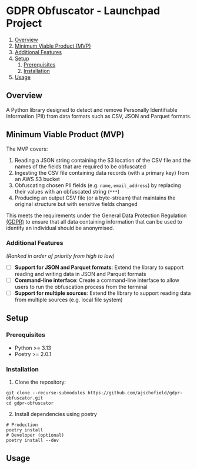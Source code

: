 # GDPR Obfuscator - Launchpad Project

1. [Overview](#overview)
2. [Minimum Viable Product (MVP)](#minimum-viable-product-mvp)
3. [Additional Features](#additional-features)
4. [Setup](#setup)
    1. [Prerequisites](#prerequisites)
    2. [Installation](#installation)
5. [Usage](#usage)

## Overview

A Python library designed to detect and remove Personally Identifiable Information (PII) from data formats such as CSV, JSON and Parquet formats.

## Minimum Viable Product (MVP)

The MVP covers:
1. Reading a JSON string containing the S3 location of the CSV file and the names of the fields that are required to be obfuscated
2. Ingesting the CSV file containing data records (with a primary key) from an AWS S3 bucket
3. Obfuscating chosen PII fields (e.g. `name`, `email_address`) by replacing their values with an obfuscated string (`***`)
4. Producing an output CSV file (or a byte-stream) that maintains the original structure but with sensitive fields changed

This meets the requirements under the General Data Protection Regulation [(GDPR)](https://ico.org.uk/media/for-organisations/guide-to-data-protection/guide-to-the-general-data-protection-regulation-gdpr-1-1.pdf) to ensure that all data containing information that can be used to identify an individual should be anonymised.

### Additional Features

*(Ranked in order of priority from high to low)*

- [ ] **Support for JSON and Parquet formats**: Extend the library to support reading and writing data in JSON and Parquet formats
- [ ] **Command-line interface**: Create a command-line interface to allow users to run the obfuscation process from the terminal
- [ ] **Support for multiple sources**: Extend the library to support reading data from multiple sources (e.g. local file system)

## Setup

### Prerequisites

- Python >= 3.13
- Poetry >= 2.0.1

### Installation

1. Clone the repository:

```
git clone --recurse-submodules https://github.com/ajschofield/gdpr-obfuscator.git
cd gdpr-obfuscator
```

2. Install dependencies using poetry

```
# Production
poetry install
# Developer (optional)
poetry install --dev
```

## Usage
